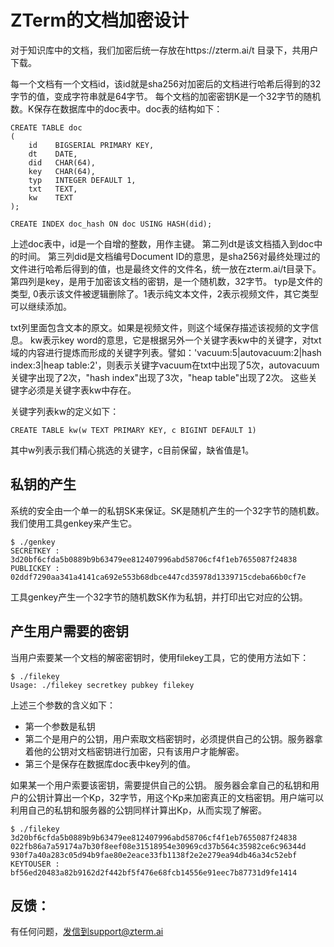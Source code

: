 # ZTerm的文档加密设计

对于知识库中的文档，我们加密后统一存放在https://zterm.ai/t 目录下，共用户下载。

每一个文档有一个文档id，该id就是sha256对加密后的文档进行哈希后得到的32字节的值，变成字符串就是64字节。 每个文档的加密密钥K是一个32字节的随机数。K保存在数据库中的doc表中。doc表的结构如下：
```
CREATE TABLE doc
(
    id    BIGSERIAL PRIMARY KEY,
    dt    DATE,
    did   CHAR(64),
    key   CHAR(64),
    typ   INTEGER DEFAULT 1,
    txt   TEXT,
    kw    TEXT
);

CREATE INDEX doc_hash ON doc USING HASH(did);
```

上述doc表中，id是一个自增的整数，用作主键。 第二列dt是该文档插入到doc中的时间。
第三列did是文档编号Document ID的意思，是sha256对最终处理过的文件进行哈希后得到的值，也是最终文件的文件名，统一放在zterm.ai/t目录下。
第四列是key，是用于加密该文档的密钥，是一个随机数，32字节。 typ是文件的类型, 0表示该文件被逻辑删除了。1表示纯文本文件，2表示视频文件，其它类型可以继续添加。

txt列里面包含文本的原文。如果是视频文件，则这个域保存描述该视频的文字信息。 kw表示key word的意思，它是根据另外一个关键字表kw中的关键字，对txt域的内容进行提炼而形成的关键字列表。譬如：'vacuum:5|autovacuum:2|hash index:3|heap table:2'，则表示关键字vacuum在txt中出现了5次，autovacuum关键字出现了2次，"hash index"出现了3次，"heap table"出现了2次。 这些关键字必须是关键字表kw中存在。

关键字列表kw的定义如下：
```
CREATE TABLE kw(w TEXT PRIMARY KEY, c BIGINT DEFAULT 1)
```
其中w列表示我们精心挑选的关键字，c目前保留，缺省值是1。


## 私钥的产生
系统的安全由一个单一的私钥SK来保证。SK是随机产生的一个32字节的随机数。 我们使用工具genkey来产生它。
```
$ ./genkey
SECRETKEY : 3d20bf6cfda5b0889b9b63479ee812407996abd58706cf4f1eb7655087f24838
PUBLICKEY : 02ddf7290aa341a4141ca692e553b68dbce447cd35978d1339715cdeba66b0cf7e
```

工具genkey产生一个32字节的随机数SK作为私钥，并打印出它对应的公钥。

## 产生用户需要的密钥
当用户索要某一个文档的解密密钥时，使用filekey工具，它的使用方法如下：
```
$ ./filekey
Usage: ./filekey secretkey pubkey filekey
```
上述三个参数的含义如下：
- 第一个参数是私钥
- 第二个是用户的公钥，用户索取文档密钥时，必须提供自己的公钥。服务器拿着他的公钥对文档密钥进行加密，只有该用户才能解密。
- 第三个是保存在数据库doc表中key列的值。 

如果某一个用户索要该密钥，需要提供自己的公钥。 服务器会拿自己的私钥和用户的公钥计算出一个Kp，32字节，用这个Kp来加密真正的文档密钥。用户端可以利用自己的私钥和服务器的公钥同样计算出Kp，从而实现了解密。
```
$ ./filekey 3d20bf6cfda5b0889b9b63479ee812407996abd58706cf4f1eb7655087f24838 022fb86a7a59174a7b30f8eef08e31518954e30969cd37b564c35982ce6c96344d 930f7a40a283c05d94b9fae80e2eace33fb1138f2e2e279ea94db46a34c52ebf
KEYTOUSER : bf56ed20483a82b9162d2f442bf5f476e68fcb14556e91eec7b87731d9fe1414
```


## 反馈：
有任何问题，发信到support@zterm.ai




